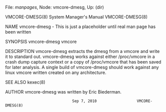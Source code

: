 File: *manpages*,  Node: vmcore-dmesg,  Up: (dir)

VMCORE-DMESG(8)             System Manager's Manual            VMCORE-DMESG(8)



NAME
       vmcore-dmesg  - This is just a placeholder until real man page has been
       written

SYNOPSIS
       vmcore-dmesg  vmcore

DESCRIPTION
       vmcore-dmesg extracts the dmesg from a vmcore and write it to  standard
       out.   vmcore-dmesg  works  against either /proc/vmcore in a crash dump
       capture context or a copy of /proc/vmcore that has been saved for later
       analysis.  A single build of vmcore-dmesg should work against any linux
       vmcore written created on any architecture.


SEE ALSO
       kexec(8)

AUTHOR
       vmcore-dmesg was written by Eric Biederman.



                                  Sep 7, 2010                  VMCORE-DMESG(8)
